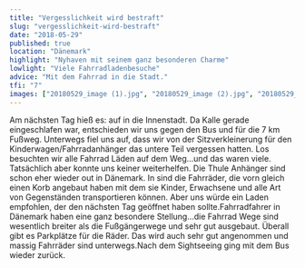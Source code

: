 ```yaml
---
title: "Vergesslichkeit wird bestraft"
slug: "vergesslichkeit-wird-bestraft"
date: "2018-05-29"
published: true
location: "Dänemark"
highlight: "Nyhaven mit seinem ganz besonderen Charme"
lowlight: "Viele Fahrradladenbesuche"
advice: "Mit dem Fahrrad in die Stadt."
tfi: "7"
images: ["20180529_image (1).jpg", "20180529_image (2).jpg", "20180529_image (3).jpg", "20180529_image (4).jpg", "20180529_image (5).jpg", "20180529_image (6).jpg", "20180529_image (7).jpg", "20180529_image (8).jpg", "20180529_image (9).jpg", "20180529_image (10).jpg", "20180529_image (11).jpg", "20180529_image (12).jpg", "20180529_image (13).jpg", "20180529_image (14).jpg", "20180529_image (15).jpg", "20180529_image (16).jpg"]
---
```


Am nächsten Tag hieß es: auf in die Innenstadt. Da Kalle gerade eingeschlafen war, entschieden wir uns gegen den Bus und für die 7 km Fußweg. Unterwegs fiel uns auf, dass wir von der Sitzverkleinerung für den Kinderwagen/Fahrradanhänger das untere Teil vergessen hatten. Los besuchten wir alle Fahrrad Läden auf dem Weg...und das waren viele. Tatsächlich aber konnte uns keiner weiterhelfen. Die Thule Anhänger sind schon eher wieder out in Dänemark. In sind die Fahrräder, die vorn gleich einen Korb angebaut haben mit dem sie Kinder, Erwachsene und alle Art von Gegenständen transportieren können. Aber uns würde ein Laden empfohlen, der den nächsten Tag geöffnet haben sollte.Fahrradfahrer in Dänemark haben eine ganz besondere Stellung...die Fahrrad Wege sind wesentlich breiter als die Fußgängerwege und sehr gut ausgebaut. Überall gibt es Parkplätze für die Räder. Das wird auch sehr gut angenommen und massig Fahrräder sind unterwegs.Nach dem Sightseeing ging mit dem Bus wieder zurück.